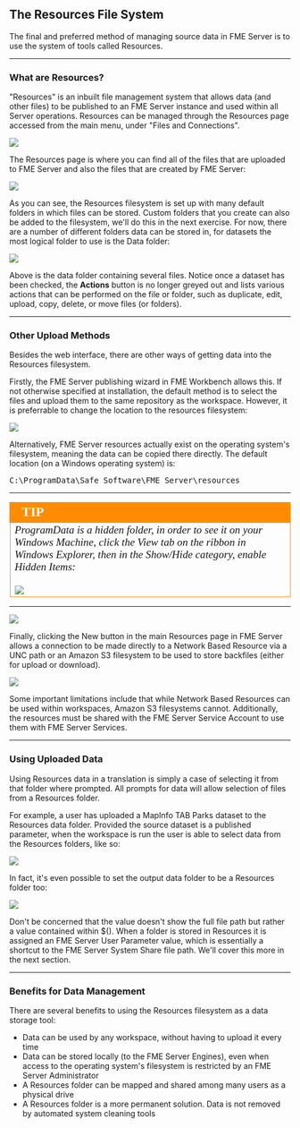 ## The Resources File System ##

The final and preferred method of managing source data in FME Server is to use the system of tools called Resources.

---

### What are Resources? ###

"Resources" is an inbuilt file management system that allows data (and other files) to be published to an FME Server instance and used within all Server operations. Resources can be managed through the Resources page accessed from the main menu, under "Files and Connections".

![](./Images/Img2.031.ResourcesMenu.png)

The Resources page is where you can find all of the files that are uploaded to FME Server and also the files that are created by FME Server:

![](./Images/Img2.017.ResourcesHome.png)

As you can see, the Resources filesystem is set up with many default folders in which files can be stored. Custom folders that you create can also be added to the filesystem, we'll do this in the next exercise. For now, there are a number of different folders data can be stored in, for datasets the most logical folder to use is the Data folder:

![](./Images/Img2.018.ResourcesDataFolder.png)

Above is the data folder containing several files. Notice once a dataset has been checked, the **Actions** button is no longer greyed out and lists various actions that can be performed on the file or folder, such as duplicate, edit, upload, copy, delete, or move files (or folders).

---

### Other Upload Methods ###

Besides the web interface, there are other ways of getting data into the Resources filesystem.

Firstly, the FME Server publishing wizard in FME Workbench allows this. If not otherwise specified at installation, the default method is to select the files and upload them to the same repository as the workspace. However, it is preferrable to change the location to the resources filesystem:

![](./Images/Img2.019.ResourcesDataPubWiz.png)

Alternatively, FME Server resources actually exist on the operating system's filesystem, meaning the data can be copied there directly. The default location (on a Windows operating system) is:

<pre>
C:\ProgramData\Safe Software\FME Server\resources
</pre>

---

<!--Tip Section-->

<table style="border-spacing: 0px">
<tr>
<td style="vertical-align:middle;background-color:darkorange;border: 2px solid darkorange">
<i class="fa fa-info-circle fa-lg fa-pull-left fa-fw" style="color:white;padding-right: 12px;vertical-align:text-top"></i>
<span style="color:white;font-size:x-large;font-weight: bold;font-family:serif">TIP</span>
</td>
</tr>

<tr>
<td style="border: 1px solid darkorange">
<span style="font-family:serif; font-style:italic; font-size:larger">
ProgramData is a hidden folder, in order to see it on your Windows Machine, click the View tab on the ribbon in Windows Explorer, then in the Show/Hide category, enable Hidden Items:
<br><br><img src="./Images/Img2.020.HiddenItems.png">
</span>
</td>
</tr>
</table>

---

![](./Images/Img2.021.ResourcesDataWindowsFilesys.png)

Finally, clicking the New button in the main Resources page in FME Server allows a connection to be made directly to a Network Based Resource via a UNC path or an Amazon S3 filesystem to be used to store backfiles (either for upload or download). 

![](./Images/Img2.022.ResourcesDataAmazonS3.png)

Some important limitations include that while Network Based Resources can be used within workspaces, Amazon S3 filesystems cannot. Additionally, the resources must be shared with the FME Server Service Account to use them with FME Server Services. 

---

### Using Uploaded Data ###

Using Resources data in a translation is simply a case of selecting it from that folder where prompted. All prompts for data will allow selection of files from a Resources folder.

For example, a user has uploaded a MapInfo TAB Parks dataset to the Resources data folder. Provided the source dataset is a published parameter, when the workspace is run the user is able to select data from the Resources folders, like so:

![](./Images/Img2.023.ResourcesDataSelection.png)

In fact, it's even possible to set the output data folder to be a Resources folder too:

![](./Images/Img2.024.ResourcesDataOutputFolder.png)

Don't be concerned that the value doesn't show the full file path but rather a value contained within $(). When a folder is stored in Resources it is assigned an FME Server User Parameter value, which is essentially a shortcut to the FME Server System Share file path. We'll cover this more in the next section.

---

### Benefits for Data Management ###

There are several benefits to using the Resources filesystem as a data storage tool:

- Data can be used by any workspace, without having to upload it every time
- Data can be stored locally (to the FME Server Engines), even when access to the operating system's filesystem is restricted by an FME Server Administrator
- A Resources folder can be mapped and shared among many users as a physical drive
- A Resources folder is a more permanent solution. Data is not removed by automated system cleaning tools
